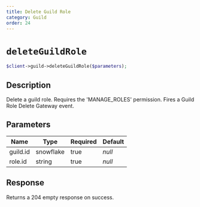 ```yaml
---
title: Delete Guild Role
category: Guild
order: 24
---
```


# `deleteGuildRole`

```php
$client->guild->deleteGuildRole($parameters);
```

## Description

Delete a guild role. Requires the &#039;MANAGE_ROLES&#039; permission.  Fires a Guild Role Delete Gateway event.

## Parameters


Name | Type | Required | Default
--- | --- | --- | ---
guild.id | snowflake | true | *null*
role.id | string | true | *null*

## Response

Returns a 204 empty response on success.

